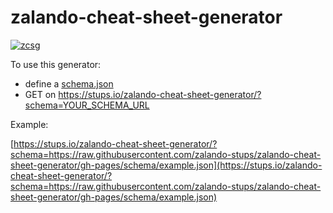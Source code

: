 # zalando-cheat-sheet-generator

[![zcsg](https://img.shields.io/badge/zcs-example-brightgreen.svg)](https://stups.io/zalando-cheat-sheet-generator/?schema=https://raw.githubusercontent.com/zalando-stups/zalando-cheat-sheet-generator/gh-pages/schema/example.json)


To use this generator:

* define a [schema.json](schema/example.json)
* GET on  https://stups.io/zalando-cheat-sheet-generator/?schema=YOUR_SCHEMA_URL

Example:

[https://stups.io/zalando-cheat-sheet-generator/?schema=https://raw.githubusercontent.com/zalando-stups/zalando-cheat-sheet-generator/gh-pages/schema/example.json](https://stups.io/zalando-cheat-sheet-generator/?schema=https://raw.githubusercontent.com/zalando-stups/zalando-cheat-sheet-generator/gh-pages/schema/example.json)